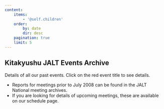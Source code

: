 ```yaml
---
content:
    items:
        - '@self.children'
    order:
        by: date
        dir: desc
    pagination: true
    limit: 5
---
```


## Kitakyushu JALT Events Archive

Details of all our past events. Click on the red event title to see details.

* Reports for meetings prior to July 2008 can be found in the JALT National meeting archives.
* If you are looking for details of upcoming meetings, these are available on our schedule page.

